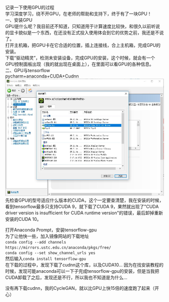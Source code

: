 记录一下使用GPU的过程  
学习深度学习，绕不开GPU，在老师的帮助和支持下，终于有了一块GPU！    
一、安装GPU  
GPU是什么呢？我目前还不知道，只知道用于计算速度比较快，和很久以前听说的显卡貌似是一个东西，在还没有正式投入使用体会到它的优势之前，我还是不说了。   
打开主机箱，把GPU卡在它合适的位置，插上连接线，合上主机箱，完成GPU的安装。   
下载“驱动精灵”，检测未安装设备，完成GPU的安装，这个时候，就会有一个GPU控制面板出现（我的就出现在桌面上），在里面可以看GPU的各种信息。  
二、GPU与tensorflow  
pycharm+anaconda+CUDA+Cudnn  
![CUDA版本](images/CUDA版本.JPG)  
先检查GPU的型号适应什么版本的CUDA，这个一定要查清楚，我在安装的时候，看到tensorflow最多只支持CUDA 9，就下载了CUDA 9，果然就出现了"CUDA driver version is insufficient for CUDA runtime version"的错误，最后卸掉重新安装的CUDA 10。  

打开Anaconda Prompt，安装tensorflow-gpu  
为了让他快一些，加入镜像网站的下载地址  
`conda config --add channels https://mirrors.ustc.edu.cn/anaconda/pkgs/free/`  
`conda config --set show_channel_urls yes`  
然后输入`conda install tensorflow-gpu`  
在下载的过程中，发现下载了cudnn这个库，以及CUDA10... 因为在找安装教程的时候，发现可能anaconda可以一下子完成tensorflow-gpu的安装，但是当我把CUDA卸载了之后，发现还是不行，所以我也不知道是为什么...  

没有再下载cudnn，我的CycleGAN，就以比GPU上快15倍的速度跑了起来（开心）  
